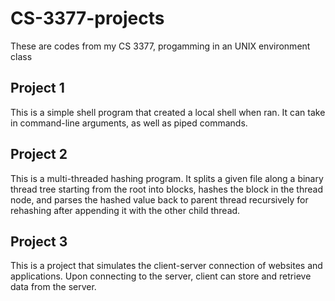 # CS-3377-projects
These are codes from my CS 3377, progamming in an UNIX environment class

## Project 1 
This is a simple shell program that created a local shell when ran. It can take in command-line arguments, as well as piped commands.

## Project 2
This is a multi-threaded hashing program. It splits a given file along a binary thread tree starting from the root into blocks, hashes the block in the thread node, and parses the hashed value back to parent thread recursively for rehashing after appending it with the other child thread.

## Project 3
This is a project that simulates the client-server connection of websites and applications. Upon connecting to the server, client can store and retrieve data from the server.
